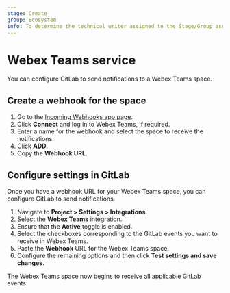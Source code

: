 ```yaml
---
stage: Create
group: Ecosystem
info: To determine the technical writer assigned to the Stage/Group associated with this page, see https://about.gitlab.com/handbook/engineering/ux/technical-writing/#assignments
---
```


# Webex Teams service

You can configure GitLab to send notifications to a Webex Teams space.

## Create a webhook for the space

1. Go to the [Incoming Webhooks app page](https://apphub.webex.com/teams/applications/incoming-webhooks-cisco-systems-38054).
1. Click **Connect** and log in to Webex Teams, if required.
1. Enter a name for the webhook and select the space to receive the notifications.
1. Click **ADD**.
1. Copy the **Webhook URL**.

## Configure settings in GitLab

Once you have a webhook URL for your Webex Teams space, you can configure GitLab to send notifications.

1. Navigate to **Project > Settings > Integrations**.
1. Select the **Webex Teams** integration.
1. Ensure that the **Active** toggle is enabled.
1. Select the checkboxes corresponding to the GitLab events you want to receive in Webex Teams.
1. Paste the **Webhook** URL for the Webex Teams space.
1. Configure the remaining options and then click **Test settings and save changes**.

The Webex Teams space now begins to receive all applicable GitLab events.
